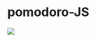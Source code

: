 # pomodoro-JS

<img src="https://res.cloudinary.com/dbu3ntrbw/image/upload/v1656509034/Capture_d_e%CC%81cran_2022-06-29_a%CC%80_15.23.25_q2ip76.png">
